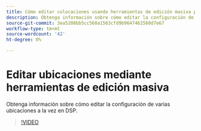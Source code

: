 ```yaml
---
title: Cómo editar colocaciones usando herramientas de edición masiva para DSP
description: Obtenga información sobre cómo editar la configuración de varias ubicaciones a la vez.
source-git-commit: 3ea5208bb5cc560a1563cfd9b9647462560d7e67
workflow-type: tm+mt
source-wordcount: '42'
ht-degree: 0%

---
```


# Editar ubicaciones mediante herramientas de edición masiva

Obtenga información sobre cómo editar la configuración de varias ubicaciones a la vez en DSP.

>[!VIDEO](https://video.tv.adobe.com/v/339205)
